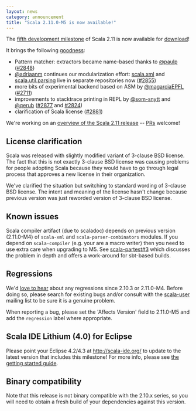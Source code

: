 ```yaml
---
layout: news
category: announcement
title: "Scala 2.11.0-M5 is now available!"
---
```

The [fifth development milestone](https://github.com/scala/scala/releases/v2.11.0-M5) of Scala 2.11 is now available for [download](/download/2.11.0-M5.html)!

It brings the following [goodness](https://github.com/scala/scala/issues?direction=desc&labels=reviewed&milestone=20&page=1&sort=comments&state=closed):

- Pattern matcher: extractors became name-based thanks to [@paulp](https://github.com/paulp) ([#2848](https://github.com/scala/scala/pull/2848))
- [@adriaanm](https://github.com/adriaanm) continues our modularization effort: [scala.xml](https://github.com/scala/scala-xml) and [scala.util.parsing](https://github.com/scala/scala-parser-combinators) live in separate repositories now ([#2855](https://github.com/scala/scala/pull/2855))
- more bits of experimental backend based on ASM by [@magarciaEPFL](https://github.com/magarciaEPFL) ([#2711](https://github.com/scala/scala/pull/2711))
- improvements to stacktrace printing in REPL by [@som-snytt](https://github.com/som-snytt) and [@qerub](https://github.com/qerub) ([#2877](https://github.com/scala/scala/pull/2877) and [#2824](https://github.com/scala/scala/pull/2824))
- clarification of Scala license ([#2881](https://github.com/scala/scala/pull/2881))

We're working on an [overview of the Scala 2.11 release](http://docs.scala-lang.org/scala/2.11/) -- [PRs](https://github.com/scala/scala/blob/gh-pages/2.11/index.markdown) welcome!

## License clarification
Scala was released with slightly modified variant of 3-clause BSD license. The fact that this is not exactly 3-clause BSD license was causing problems for people adopting Scala because they would have to go through legal process that approves a new license in their organization.

We've clarified the situation but switching to standard wording of 3-clause BSD license. The intent and meaning of the license hasn't change because previous version was just reworded version of 3-clause BSD license.

## Known issues
Scala compiler artifact (due to scaladoc) depends on previous version (2.11.0-M4) of `scala-xml` and `scala-parser-combinators` modules. If you depend on `scala-compiler` (e.g. your are a macro writer) then you need to use extra care when upgrading to M5. See [scala-partest#3](https://github.com/scala/scala-partest/pull/3) which discusses the problem in depth and offers a work-around for sbt-based builds.

## Regressions
We'd [love to hear](https://issues.scala-lang.org/) about any regressions since 2.10.3 or 2.11.0-M4. Before doing so, please search for existing bugs and/or consult with the [scala-user](https://groups.google.com/forum/#!forum/scala-user) mailing list to be sure it is a genuine problem.

When reporting a bug, please set the 'Affects Version' field to 2.11.0-M5 and add the `regression` label where appropriate.

## Scala IDE Lithium (4.0) for Eclipse
Please point your Eclipse 4.2/4.3 at http://scala-ide.org/ to update to the latest version that includes this milestone!
For more info, please see [the getting started guide](http://scala-ide.org/docs/user/gettingstarted.html).

## Binary compatibility
Note that this release is not binary compatible with the 2.10.x series, so you will need to obtain a fresh build of your dependencies against this version.
